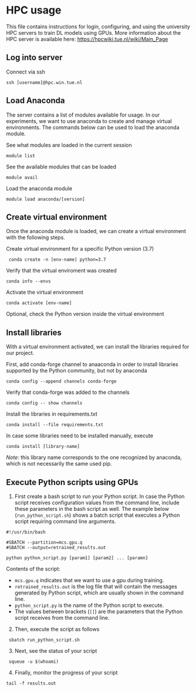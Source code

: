# HPC usage

This file contains instructions for login, configuring, and using the university HPC servers to train DL models using GPUs.
More information about the HPC server is available here: https://hpcwiki.tue.nl/wiki/Main_Page

## Log into server
Connect via ssh

```ssh [username]@hpc.win.tue.nl```

## Load Anaconda
The server contains a list of modules available for usage. In our experiments, we want to use anaconda to create and manage virtual environments. The commands below can be used to load the anaconda module.

See what modules are loaded in the current session

```module list```

See the available modules that can be loaded

```module avail```

Load the anaconda module

```module load anaconda/[version]```


## Create virtual environment
Once the anaconda module is loaded, we can create a virtual environment with the following steps.

Create virtual environment for a specific Python version (3.7)

``` conda create -n [env-name] python=3.7```

Verify that the virtual enviroment was created

``` conda info --envs ```

Activate the virtual environment

``` conda activate [env-name] ```

Optional, check the Python version inside the virtual environment

## Install libraries
With a virtual environment activated, we can install the libraries required for our project.

First, add conda-forge channel to anaaconda in order to install libraries supported by the Python community, but not by anaconda

``` conda config --append channels conda-forge ```

Verify that conda-forge was added to the channels

``` conda config -- show channels ```

Install the libraries in requirements.txt

``` conda install --file requirements.txt ```

In case some libraries need to be installed manually, execute

``` conda install [library-name] ```

*Note:* this library name corresponds to the one recognized by anaconda, which is not necessarily the same used pip.

## Execute Python scripts using GPUs

1) First create a bash script to run your Python script. In case the Python script receives configuration values from the command line, include these parameters in the bash script as well. The example below (```run_python_script.sh```) shows a batch script that executes a Python script requiring command line arguments.

```
#!/usr/bin/bash

#SBATCH --partition=mcs.gpu.q
#SBATCH --output=retrained_results.out

python python_script.py [param1] [param2] ... [paramn]
```

Contents of the script:
* ``` mcs.gpu.q ``` indicates that we want to use a gpu during training.
* ```retrained_results.out``` is the log file that will contain the messages generated by Python script, which are usually shown in the command line.
* ``` python_script.py ``` is the name of the Python script to execute.
* The values between brackets (```[]```) are the parameters that the Python script receives from the command line.


2) Then, execute the script as follows

``` sbatch run_python_script.sh```

3) Next, see the status of your script

``` squeue -u $(whoami)```

4) Finally, monitor the progress of your script

``` tail -f results.out ```
